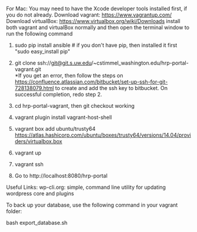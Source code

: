For Mac:
You may need to have the Xcode developer tools installed first, if you do not already.
Download vagrant: https://www.vagrantup.com/ Download virtualBox: https://www.virtualbox.org/wiki/Downloads install both vagrant and virtualBox normally and then open the terminal window to run the following command

1. sudo pip install ansible # if you don't have pip, then installed it first "sudo easy_install pip"

2. git clone ssh://git@git.s.uw.edu/~cstimmel_washington.edu/hrp-portal-vagrant.git<br />
 *If you get an error, then follow the steps on https://confluence.atlassian.com/bitbucket/set-up-ssh-for-git-728138079.html to create and add the ssh key to bitbucket. On successful completion, redo step 2.

3. cd hrp-portal-vagrant, then git checkout working

4. vagrant plugin install vagrant-host-shell

5. vagrant box add ubuntu/trusty64 https://atlas.hashicorp.com/ubuntu/boxes/trusty64/versions/14.04/providers/virtualbox.box

6. vagrant up

7. vagrant ssh

8. Go to http://localhost:8080/hrp-portal

Useful Links:
wp-cli.org: simple, command line utility for updating wordpress core and plugins

To back up your database, use the following command in your vagrant folder:

bash export_database.sh
